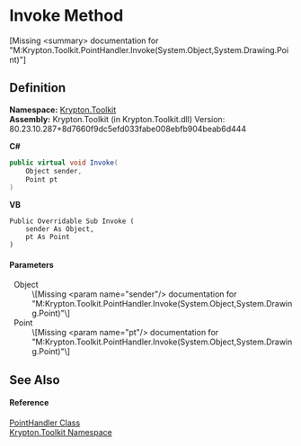 # Invoke Method


\[Missing &lt;summary&gt; documentation for "M:Krypton.Toolkit.PointHandler.Invoke(System.Object,System.Drawing.Point)"\]



## Definition
**Namespace:** <a href="79d2eac2-21f4-54ff-7552-b20c33c30600.md">Krypton.Toolkit</a>  
**Assembly:** Krypton.Toolkit (in Krypton.Toolkit.dll) Version: 80.23.10.287+8d7660f9dc5efd033fabe008ebfb904beab6d444

**C#**
``` C#
public virtual void Invoke(
	Object sender,
	Point pt
)
```
**VB**
``` VB
Public Overridable Sub Invoke ( 
	sender As Object,
	pt As Point
)
```



#### Parameters
<dl><dt>  Object</dt><dd>\[Missing &lt;param name="sender"/&gt; documentation for "M:Krypton.Toolkit.PointHandler.Invoke(System.Object,System.Drawing.Point)"\]</dd><dt>  Point</dt><dd>\[Missing &lt;param name="pt"/&gt; documentation for "M:Krypton.Toolkit.PointHandler.Invoke(System.Object,System.Drawing.Point)"\]</dd></dl>

## See Also


#### Reference
<a href="0e5ee992-422a-68f3-25e9-fa3f399a9b9f.md">PointHandler Class</a>  
<a href="79d2eac2-21f4-54ff-7552-b20c33c30600.md">Krypton.Toolkit Namespace</a>  
